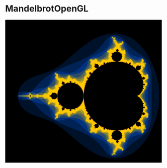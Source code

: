 # MandelbrotOpenGL
![alt text](https://github.com/jmtekin/MandelbrotOpenGL/blob/master/res/Pic.PNG)
